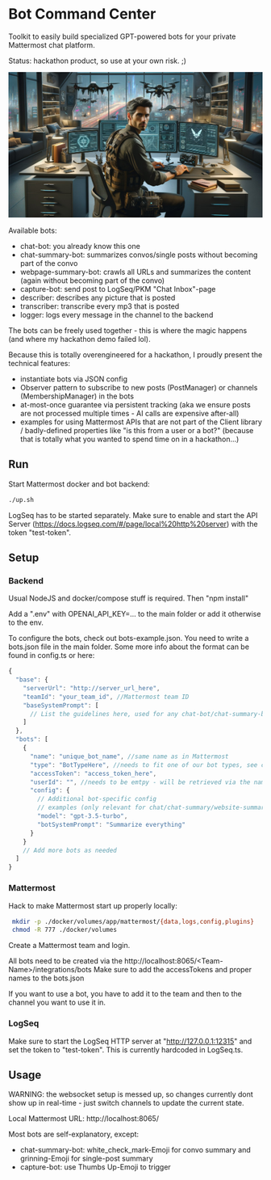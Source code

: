 # Bot Command Center

Toolkit to easily build specialized GPT-powered bots for your private Mattermost chat platform.

Status: hackathon product, so use at your own risk. ;)

![command](command.jpeg)

Available bots:

- chat-bot: you already know this one
- chat-summary-bot: summarizes convos/single posts without becoming part of the convo
- webpage-summary-bot: crawls all URLs and summarizes the content (again without becoming part of the convo)
- capture-bot: send post to LogSeq/PKM "Chat Inbox"-page
- describer: describes any picture that is posted
- transcriber: transcribe every mp3 that is posted
- logger: logs every message in the channel to the backend

The bots can be freely used together - this is where the magic happens (and where my hackathon demo failed lol).

Because this is totally overengineered for a hackathon, I proudly present the technical features:

- instantiate bots via JSON config
- Observer pattern to subscribe to new posts (PostManager) or channels (MembershipManager) in the bots
- at-most-once guarantee via persistent tracking (aka we ensure posts are not processed multiple times - AI calls are expensive after-all)
- examples for using Mattermost APIs that are not part of the Client library / badly-defined properties like "is this from a user or a bot?" (because that is totally what you wanted to spend time on in a hackathon...)

## Run

Start Mattermost docker and bot backend:

```bash
./up.sh
```

LogSeq has to be started separately. Make sure to enable and start the API Server (https://docs.logseq.com/#/page/local%20http%20server) with the token "test-token".

## Setup

### Backend

Usual NodeJS and docker/compose stuff is required. Then "npm install"

Add a ".env" with OPENAI_API_KEY=... to the main folder or add it otherwise to the env.

To configure the bots, check out bots-example.json. You need to write a bots.json file in the main folder.
Some more info about the format can be found in config.ts or here:

```js
{
  "base": {
    "serverUrl": "http://server_url_here",
    "teamId": "your_team_id", //Mattermost team ID
    "baseSystemPrompt": [
      // List the guidelines here, used for any chat-bot/chat-summary-bot
    ]
  },
  "bots": [
    {
      "name": "unique_bot_name", //same name as in Mattermost
      "type": "BotTypeHere", //needs to fit one of our bot types, see config.ts
      "accessToken": "access_token_here",
      "userId": "", //needs to be emtpy - will be retrieved via the name
      "config": {
        // Additional bot-specific config
        // examples (only relevant for chat/chat-summary/website-summary):
        "model": "gpt-3.5-turbo",
        "botSystemPrompt": "Summarize everything"
      }
    }
    // Add more bots as needed
  ]
}
```

### Mattermost

Hack to make Mattermost start up properly locally:

```bash
 mkdir -p ./docker/volumes/app/mattermost/{data,logs,config,plugins}
 chmod -R 777 ./docker/volumes
```

Create a Mattermost team and login.

All bots need to be created via the http://localhost:8065/\<Team-Name\>/integrations/bots
Make sure to add the accessTokens and proper names to the bots.json

If you want to use a bot, you have to add it to the team and then to the channel you want to use it in.

### LogSeq

Make sure to start the LogSeq HTTP server at "http://127.0.0.1:12315" and set the token to "test-token".
This is currently hardcoded in LogSeq.ts.

## Usage

WARNING: the websocket setup is messed up, so changes currently dont show up in real-time - just switch channels to update the current state.

Local Mattermost URL: http://localhost:8065/

Most bots are self-explanatory, except:

- chat-summary-bot: white_check_mark-Emoji for convo summary and grinning-Emoji for single-post summary
- capture-bot: use Thumbs Up-Emoji to trigger
